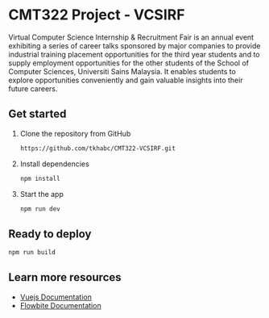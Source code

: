 # CMT322 Project - VCSIRF

Virtual Computer Science Internship & Recruitment Fair is an annual event exhibiting a series of career talks sponsored by major companies to provide industrial training placement opportunities for the third year students and to supply employment opportunities for the other students of the School of Computer Sciences, Universiti Sains Malaysia. It enables students to explore opportunities conveniently and gain valuable insights into their future careers.

## Get started

1. Clone the repository from GitHub

   ```bash
   https://github.com/tkhabc/CMT322-VCSIRF.git
   ```
   
2. Install dependencies

   ```bash
   npm install
   ```

3. Start the app

   ```bash
   npm run dev
   ```

## Ready to deploy

   ```bash
   npm run build
   ```

## Learn more resources
- [Vuejs Documentation](https://vuejs.org/guide/introduction.html)
- [Flowbite Documentation](https://flowbite.com/docs/getting-started/introduction/)
